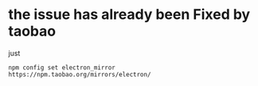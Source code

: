 # the issue has already been Fixed by taobao

just 
```
npm config set electron_mirror https://npm.taobao.org/mirrors/electron/
```
